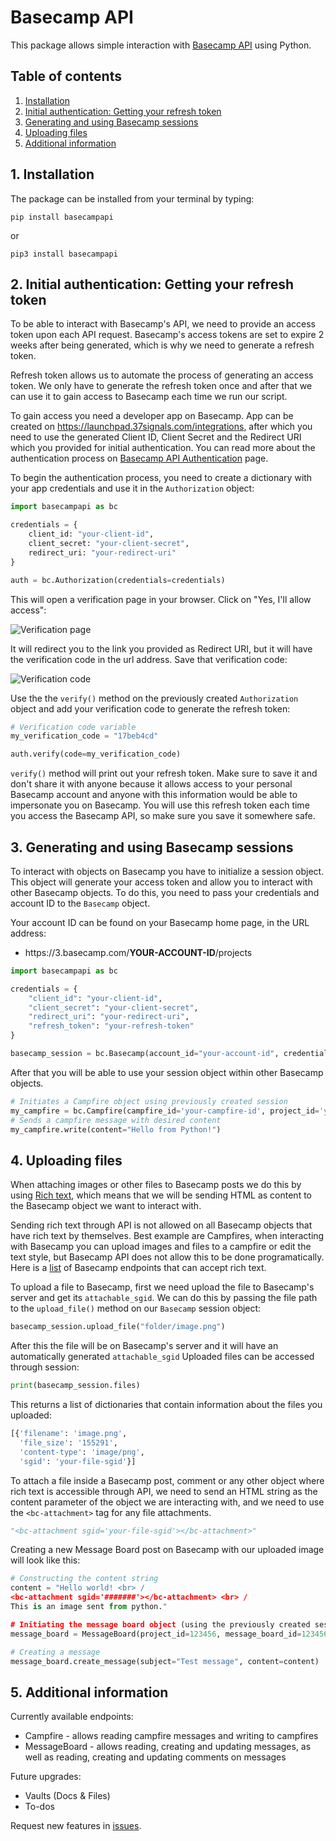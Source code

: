 


# Basecamp API

This package allows simple interaction with [Basecamp API](https://github.com/basecamp/bc3-api) using Python.

## Table of contents

1. [Installation](https://github.com/mare011rs/basecampapi#1-installation)
2. [Initial authentication: Getting your refresh token](https://github.com/mare011rs/basecampapi#2-initial-authentication-getting-your-refresh-token)
3. [Generating and using Basecamp sessions](https://github.com/mare011rs/basecampapi#3-generating-and-using-basecamp-sessions)
4. [Uploading files](https://github.com/mare011rs/basecampapi#4-uploading-files)
5. [Additional information](https://github.com/mare011rs/basecampapi#5-additional-information)

## 1. Installation
The package can be installed from your terminal by typing:

    pip install basecampapi
or

    pip3 install basecampapi


## 2. Initial authentication: Getting your refresh token

To be able to interact with Basecamp's API, we need to provide an access token upon each API request. Basecamp's access tokens are set to expire 2 weeks after being generated, which is why we need to generate a refresh token.

Refresh token allows us to automate the process of generating an access token. We only have to generate the refresh token once and after that we can use it to gain access to Basecamp each time we run our script.

To gain access you need a developer app on Basecamp. App can be created on https://launchpad.37signals.com/integrations, after which you need to use the generated Client ID, Client Secret and the Redirect URI which you provided for initial authentication. You can read more about the authentication process on [Basecamp API Authentication](https://github.com/basecamp/api/blob/master/sections/authentication.md) page.

To begin the authentication process, you need to create a dictionary with your app credentials and use it in the `Authorization` object:

```python
import basecampapi as bc

credentials = {
	client_id: "your-client-id",
	client_secret: "your-client-secret",
	redirect_uri: "your-redirect-uri"
}

auth = bc.Authorization(credentials=credentials)
```

This will open a verification page in your browser. Click on "Yes, I'll allow access":

![Verification page](https://user-images.githubusercontent.com/24939829/209202366-bae05d01-5f8d-4ca6-a0f8-5e1eb9088acd.png  "Verification page")

It will redirect you to the link you provided as Redirect URI, but it will have the verification code in the url address. Save that verification code:

![Verification code](https://user-images.githubusercontent.com/24939829/209202400-d2aa342b-70e1-4fd1-9787-2f3dc1280a57.png  "Verification code")

Use the the `verify()` method on the previously created `Authorization` object and add your verification code to generate the refresh token:

```python
# Verification code variable 
my_verification_code = "17beb4cd"

auth.verify(code=my_verification_code)
```

`verify()` method will print out your refresh token. Make sure to save it and don't share it with anyone because it allows access to your personal Basecamp account and anyone with this information would be able to impersonate you on Basecamp. You will use this refresh token each time you access the Basecamp API, so make sure you save it somewhere safe.




## 3. Generating and using Basecamp sessions
To interact with objects on Basecamp you have to initialize a session object. This object will generate your access token and allow you to interact with other Basecamp objects. To do this, you need to pass your credentials and account ID to the `Basecamp` object.

Your account ID can be found on your Basecamp home page, in the URL address:
- https:<SPAN></SPAN>//3.basecamp.com/<b>YOUR-ACCOUNT-ID</b>/projects

```python
import basecampapi as bc

credentials = {
	"client_id": "your-client-id",
	"client_secret": "your-client-secret",
	"redirect_uri": "your-redirect-uri",
	"refresh_token": "your-refresh-token"
}

basecamp_session = bc.Basecamp(account_id="your-account-id", credentials=credentials)
```
After that you will be able to use your session object within other Basecamp objects.

```python
# Initiates a Campfire object using previously created session
my_campfire = bc.Campfire(campfire_id='your-campfire-id', project_id='your-project-id', session=basecamp_session)
# Sends a campfire message with desired content
my_campfire.write(content="Hello from Python!") 
```


## 4. Uploading files

When attaching images or other files to Basecamp posts we do this by using [Rich text](https://github.com/basecamp/bc3-api/blob/3f71ee57b278be6e71f51488c71197f600395a2b/sections/rich_text.md), which means that we will be sending HTML as content to the Basecamp object we want to interact with. 

Sending rich text through API is not allowed on all Basecamp objects that have rich text by themselves. Best example are Campfires, when interacting with Basecamp you can upload images and files to a campfire or edit the text style, but Basecamp API does not allow this to be done programatically. Here is a [list](https://github.com/basecamp/bc3-api/blob/3f71ee57b278be6e71f51488c71197f600395a2b/sections/rich_text.md#rich-text-content-attributes) of Basecamp endpoints that can accept rich text.


To upload a file to Basecamp, first we need upload the file to Basecamp's server and get its `attachable_sgid`. We can do this by passing the file path to the `upload_file()` method on our `Basecamp` session object:

```python
basecamp_session.upload_file("folder/image.png")
```
After this the file will be on Basecamp's server and it will have an automatically generated `attachable_sgid` Uploaded files can be accessed through session:
```python
print(basecamp_session.files)
```
This returns a list of dictionaries that contain information about the files you uploaded:
```python
[{'filename': 'image.png',
  'file_size': '155291',
  'content-type': 'image/png',
  'sgid': 'your-file-sgid'}]
```
To attach a file inside a Basecamp post, comment or any other object where rich text is accessible through API, we need to send an HTML string  as the content parameter of the object we are interacting with, and we need to use the `<bc-attachment>` tag for any file attachments.

```python
"<bc-attachment sgid='your-file-sgid'></bc-attachment>"
```

Creating a new Message Board post on Basecamp with our uploaded image will look like this:
```python
# Constructing the content string
content = "Hello world! <br> / 
<bc-attachment sgid='#######'></bc-attachment> <br> /
This is an image sent from python."

# Initiating the message board object (using the previously created session object)
message_board = MessageBoard(project_id=123456, message_board_id=123456, session=basecamp_session)

# Creating a message
message_board.create_message(subject="Test message", content=content)
```

## 5. Additional information

Currently available endpoints:
- Campfire - allows reading campfire messages and writing to campfires
- MessageBoard - allows reading, creating and updating messages, as well as reading, creating and updating comments on messages

Future upgrades:
- Vaults (Docs & Files)
- To-dos

Request new features in [issues](https://github.com/mare011rs/basecampapi/issues).
